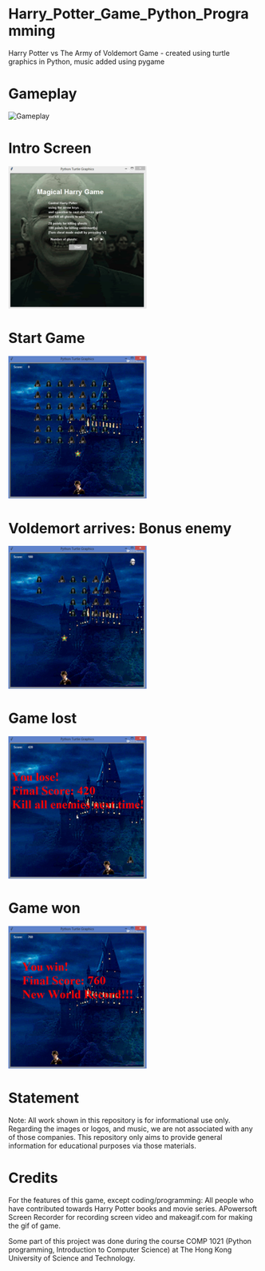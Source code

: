 # Harry_Potter_Game_Python_Programming
Harry Potter vs The Army of Voldemort Game - created using turtle graphics in Python, music added using pygame


# Gameplay
![Gameplay](https://github.com/AyushGupta51379/Harry_Potter_Game_Python_Programming/blob/master/Gameplay__Images/Magical_Harry_Game.gif?raw=true)

# Intro Screen
<img src="https://github.com/AyushGupta51379/Harry_Potter_Game_Python_Programming/blob/master/Gameplay__Images/Intro_screen.png?raw=true" width="55%" height="55%" />

# Start Game
<img src= "https://github.com/AyushGupta51379/Harry_Potter_Game_Python_Programming/blob/master/Gameplay__Images/Game_start_christmas_spell_fired.png?raw=true" width="55%" height="55%" />

# Voldemort arrives: Bonus enemy
<img src= "https://github.com/AyushGupta51379/Harry_Potter_Game_Python_Programming/blob/master/Gameplay__Images/Voldemort_arrives.png?raw=true" width="55%" height="55%" />

# Game lost
<img src= "https://github.com/AyushGupta51379/Harry_Potter_Game_Python_Programming/blob/master/Gameplay__Images/You_lose_Enemy_reaches_you_and_kills_you.png?raw=true" width="55%" height="55%" />

# Game won
<img src= "https://github.com/AyushGupta51379/Harry_Potter_Game_Python_Programming/blob/master/Gameplay__Images/You_win_all_enemies_killed.png?raw=true" width="55%" height="55%" />

# Statement

Note: All work shown in this repository is for informational use only. Regarding the images or logos, and music, we are not associated with any of those companies. This repository only aims to provide general information for educational purposes via those materials.

# Credits

For the features of this game, except coding/programming: All people who have contributed towards Harry Potter books and movie series. APowersoft Screen Recorder for recording screen video and makeagif.com for making the gif of game.

Some part of this project was done during the course COMP 1021 (Python programming, Introduction to Computer Science) at The Hong Kong University of Science and Technology.
